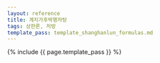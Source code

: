 ```yaml
---
layout: reference
title: 계지가후박행자탕
tags: 상한론, 처방
template_pass: template_shanghanlun_formulas.md
---
```



{% include {{ page.template_pass }} %}
